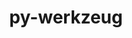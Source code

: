 ---
title: "py-werkzeug"
layout: cache
categories: [package, develop]
meta: {"compilers": ["apple-clang@=15.0.0", "gcc@=11.4.0", "gcc@=13.2.0"], "num_specs": 34, "num_specs_by_stack": {"e4s": 4, "e4s-neoverse_v1": 2, "ml-darwin-aarch64-mps": 4, "ml-linux-aarch64-cpu": 12, "ml-linux-aarch64-cuda": 12, "ml-linux-x86_64-cpu": 11, "ml-linux-x86_64-cuda": 10, "ml-linux-x86_64-rocm": 8, "root": 34}, "oss": ["ubuntu22.04", "ubuntu24.04", "ventura"], "platforms": ["darwin", "linux"], "stacks": ["e4s", "e4s-neoverse_v1", "ml-darwin-aarch64-mps", "ml-linux-aarch64-cpu", "ml-linux-aarch64-cuda", "ml-linux-x86_64-cpu", "ml-linux-x86_64-cuda", "ml-linux-x86_64-rocm", "root"], "targets": ["aarch64", "neoverse_v1", "x86_64_v3"], "versions": ["3.0.4", "3.1.3"]}
spec_details: [{"compiler": "apple-clang@=15.0.0", "hash": "o37f6hi3owi26n6wvl4xeu3ftaegn3rx", "os": "ventura", "platform": "darwin", "size": "-", "stacks": ["ml-darwin-aarch64-mps", "root"], "tarball": "https://binaries.spack.io/develop/build_cache/darwin-ventura-aarch64/apple-clang-15.0.0/py-werkzeug-3.0.4/darwin-ventura-aarch64-apple-clang-15.0.0-py-werkzeug-3.0.4-o37f6hi3owi26n6wvl4xeu3ftaegn3rx.spack", "target": "aarch64", "variants": ["build_system=python_pip"], "versions": ["3.0.4"]}, {"compiler": "apple-clang@=15.0.0", "hash": "2zinht7fxluw5a5i7kxkgseqwsdhmglf", "os": "ventura", "platform": "darwin", "size": "-", "stacks": ["ml-darwin-aarch64-mps", "root"], "tarball": "https://binaries.spack.io/develop/build_cache/darwin-ventura-aarch64/apple-clang-15.0.0/py-werkzeug-3.1.3/darwin-ventura-aarch64-apple-clang-15.0.0-py-werkzeug-3.1.3-2zinht7fxluw5a5i7kxkgseqwsdhmglf.spack", "target": "aarch64", "variants": ["build_system=python_pip"], "versions": ["3.1.3"]}, {"compiler": "apple-clang@=15.0.0", "hash": "zjkk76napiazhssqra7lpaxrydlekkqi", "os": "ventura", "platform": "darwin", "size": "-", "stacks": ["ml-darwin-aarch64-mps", "root"], "tarball": "https://binaries.spack.io/develop/build_cache/darwin-ventura-aarch64/apple-clang-15.0.0/py-werkzeug-3.1.3/darwin-ventura-aarch64-apple-clang-15.0.0-py-werkzeug-3.1.3-zjkk76napiazhssqra7lpaxrydlekkqi.spack", "target": "aarch64", "variants": ["build_system=python_pip"], "versions": ["3.1.3"]}, {"compiler": "apple-clang@=15.0.0", "hash": "ymnlxnvqcwdf6rs57ahzverypzga5p3f", "os": "ventura", "platform": "darwin", "size": "-", "stacks": ["ml-darwin-aarch64-mps", "root"], "tarball": "https://binaries.spack.io/develop/build_cache/darwin-ventura-aarch64/apple-clang-15.0.0/py-werkzeug-3.0.4/darwin-ventura-aarch64-apple-clang-15.0.0-py-werkzeug-3.0.4-ymnlxnvqcwdf6rs57ahzverypzga5p3f.spack", "target": "aarch64", "variants": ["build_system=python_pip"], "versions": ["3.0.4"]}, {"compiler": "gcc@=11.4.0", "hash": "vcls52vcu7lr3rx47stk7jrcgvx3nvzf", "os": "ubuntu22.04", "platform": "linux", "size": "-", "stacks": ["e4s-neoverse_v1", "root"], "tarball": "https://binaries.spack.io/develop/build_cache/linux-ubuntu22.04-neoverse_v1/gcc-11.4.0/py-werkzeug-3.1.3/linux-ubuntu22.04-neoverse_v1-gcc-11.4.0-py-werkzeug-3.1.3-vcls52vcu7lr3rx47stk7jrcgvx3nvzf.spack", "target": "neoverse_v1", "variants": ["build_system=python_pip"], "versions": ["3.1.3"]}, {"compiler": "gcc@=11.4.0", "hash": "ajb64uytgiq76ewai5gcgap7dexhkxvq", "os": "ubuntu22.04", "platform": "linux", "size": "-", "stacks": ["e4s-neoverse_v1", "root"], "tarball": "https://binaries.spack.io/develop/build_cache/linux-ubuntu22.04-neoverse_v1/gcc-11.4.0/py-werkzeug-3.1.3/linux-ubuntu22.04-neoverse_v1-gcc-11.4.0-py-werkzeug-3.1.3-ajb64uytgiq76ewai5gcgap7dexhkxvq.spack", "target": "neoverse_v1", "variants": ["build_system=python_pip"], "versions": ["3.1.3"]}, {"compiler": "gcc@=11.4.0", "hash": "qjbkjfciv6cl2djn2ktwbkwouwbij2b7", "os": "ubuntu22.04", "platform": "linux", "size": "-", "stacks": ["e4s", "root"], "tarball": "https://binaries.spack.io/develop/build_cache/linux-ubuntu22.04-x86_64_v3/gcc-11.4.0/py-werkzeug-3.1.3/linux-ubuntu22.04-x86_64_v3-gcc-11.4.0-py-werkzeug-3.1.3-qjbkjfciv6cl2djn2ktwbkwouwbij2b7.spack", "target": "x86_64_v3", "variants": ["build_system=python_pip"], "versions": ["3.1.3"]}, {"compiler": "gcc@=11.4.0", "hash": "2ptw6hj4devav2lkc5l3mjbxjrmdvofc", "os": "ubuntu22.04", "platform": "linux", "size": "-", "stacks": ["e4s", "root"], "tarball": "https://binaries.spack.io/develop/build_cache/linux-ubuntu22.04-x86_64_v3/gcc-11.4.0/py-werkzeug-3.1.3/linux-ubuntu22.04-x86_64_v3-gcc-11.4.0-py-werkzeug-3.1.3-2ptw6hj4devav2lkc5l3mjbxjrmdvofc.spack", "target": "x86_64_v3", "variants": ["build_system=python_pip"], "versions": ["3.1.3"]}, {"compiler": "gcc@=11.4.0", "hash": "xbplckcfuz34skhrhkzqp5pyf6a3k6qt", "os": "ubuntu22.04", "platform": "linux", "size": "-", "stacks": ["e4s", "root"], "tarball": "https://binaries.spack.io/develop/build_cache/linux-ubuntu22.04-x86_64_v3/gcc-11.4.0/py-werkzeug-3.1.3/linux-ubuntu22.04-x86_64_v3-gcc-11.4.0-py-werkzeug-3.1.3-xbplckcfuz34skhrhkzqp5pyf6a3k6qt.spack", "target": "x86_64_v3", "variants": ["build_system=python_pip"], "versions": ["3.1.3"]}, {"compiler": "gcc@=11.4.0", "hash": "lg4crbifvjvhktsynw4vnsg3lfwebxar", "os": "ubuntu22.04", "platform": "linux", "size": "-", "stacks": ["e4s", "root"], "tarball": "https://binaries.spack.io/develop/build_cache/linux-ubuntu22.04-x86_64_v3/gcc-11.4.0/py-werkzeug-3.1.3/linux-ubuntu22.04-x86_64_v3-gcc-11.4.0-py-werkzeug-3.1.3-lg4crbifvjvhktsynw4vnsg3lfwebxar.spack", "target": "x86_64_v3", "variants": ["build_system=python_pip"], "versions": ["3.1.3"]}, {"compiler": "gcc@=13.2.0", "hash": "m6sfxxlfgkxsfjwfe3mlxsmkekcnlkfj", "os": "ubuntu24.04", "platform": "linux", "size": "-", "stacks": ["ml-linux-aarch64-cpu", "ml-linux-aarch64-cuda", "root"], "tarball": "https://binaries.spack.io/develop/build_cache/linux-ubuntu24.04-aarch64/gcc-13.2.0/py-werkzeug-3.1.3/linux-ubuntu24.04-aarch64-gcc-13.2.0-py-werkzeug-3.1.3-m6sfxxlfgkxsfjwfe3mlxsmkekcnlkfj.spack", "target": "aarch64", "variants": ["build_system=python_pip"], "versions": ["3.1.3"]}, {"compiler": "gcc@=13.2.0", "hash": "xjf6qidowxwxy3jim3wlo6q7yttzr6bb", "os": "ubuntu24.04", "platform": "linux", "size": "-", "stacks": ["ml-linux-aarch64-cpu", "ml-linux-aarch64-cuda", "root"], "tarball": "https://binaries.spack.io/develop/build_cache/linux-ubuntu24.04-aarch64/gcc-13.2.0/py-werkzeug-3.1.3/linux-ubuntu24.04-aarch64-gcc-13.2.0-py-werkzeug-3.1.3-xjf6qidowxwxy3jim3wlo6q7yttzr6bb.spack", "target": "aarch64", "variants": ["build_system=python_pip"], "versions": ["3.1.3"]}, {"compiler": "gcc@=13.2.0", "hash": "mzlek6v6kj6mllzcs3q2cxvxbsx5di25", "os": "ubuntu24.04", "platform": "linux", "size": "-", "stacks": ["ml-linux-aarch64-cpu", "ml-linux-aarch64-cuda", "root"], "tarball": "https://binaries.spack.io/develop/build_cache/linux-ubuntu24.04-aarch64/gcc-13.2.0/py-werkzeug-3.1.3/linux-ubuntu24.04-aarch64-gcc-13.2.0-py-werkzeug-3.1.3-mzlek6v6kj6mllzcs3q2cxvxbsx5di25.spack", "target": "aarch64", "variants": ["build_system=python_pip"], "versions": ["3.1.3"]}, {"compiler": "gcc@=13.2.0", "hash": "olx6m2i7aqlkv3fdj5fwfjtfsvytleho", "os": "ubuntu24.04", "platform": "linux", "size": "-", "stacks": ["ml-linux-aarch64-cpu", "ml-linux-aarch64-cuda", "root"], "tarball": "https://binaries.spack.io/develop/build_cache/linux-ubuntu24.04-aarch64/gcc-13.2.0/py-werkzeug-3.1.3/linux-ubuntu24.04-aarch64-gcc-13.2.0-py-werkzeug-3.1.3-olx6m2i7aqlkv3fdj5fwfjtfsvytleho.spack", "target": "aarch64", "variants": ["build_system=python_pip"], "versions": ["3.1.3"]}, {"compiler": "gcc@=13.2.0", "hash": "7onf7qp26ekld2aordgniyl6jkzkfaav", "os": "ubuntu24.04", "platform": "linux", "size": "-", "stacks": ["ml-linux-aarch64-cpu", "ml-linux-aarch64-cuda", "root"], "tarball": "https://binaries.spack.io/develop/build_cache/linux-ubuntu24.04-aarch64/gcc-13.2.0/py-werkzeug-3.1.3/linux-ubuntu24.04-aarch64-gcc-13.2.0-py-werkzeug-3.1.3-7onf7qp26ekld2aordgniyl6jkzkfaav.spack", "target": "aarch64", "variants": ["build_system=python_pip"], "versions": ["3.1.3"]}, {"compiler": "gcc@=13.2.0", "hash": "6niq4tgofoyuhpbyqgs4ef3tvgzm4wdm", "os": "ubuntu24.04", "platform": "linux", "size": "-", "stacks": ["ml-linux-aarch64-cpu", "ml-linux-aarch64-cuda", "root"], "tarball": "https://binaries.spack.io/develop/build_cache/linux-ubuntu24.04-aarch64/gcc-13.2.0/py-werkzeug-3.1.3/linux-ubuntu24.04-aarch64-gcc-13.2.0-py-werkzeug-3.1.3-6niq4tgofoyuhpbyqgs4ef3tvgzm4wdm.spack", "target": "aarch64", "variants": ["build_system=python_pip"], "versions": ["3.1.3"]}, {"compiler": "gcc@=13.2.0", "hash": "p5n5cmtd3lnb75lr2i3pwxr54ficnmdf", "os": "ubuntu24.04", "platform": "linux", "size": "-", "stacks": ["ml-linux-aarch64-cpu", "ml-linux-aarch64-cuda", "root"], "tarball": "https://binaries.spack.io/develop/build_cache/linux-ubuntu24.04-aarch64/gcc-13.2.0/py-werkzeug-3.1.3/linux-ubuntu24.04-aarch64-gcc-13.2.0-py-werkzeug-3.1.3-p5n5cmtd3lnb75lr2i3pwxr54ficnmdf.spack", "target": "aarch64", "variants": ["build_system=python_pip"], "versions": ["3.1.3"]}, {"compiler": "gcc@=13.2.0", "hash": "lez6657zii53onsf6z4265r4dsyhtwyd", "os": "ubuntu24.04", "platform": "linux", "size": "-", "stacks": ["ml-linux-aarch64-cpu", "ml-linux-aarch64-cuda", "root"], "tarball": "https://binaries.spack.io/develop/build_cache/linux-ubuntu24.04-aarch64/gcc-13.2.0/py-werkzeug-3.1.3/linux-ubuntu24.04-aarch64-gcc-13.2.0-py-werkzeug-3.1.3-lez6657zii53onsf6z4265r4dsyhtwyd.spack", "target": "aarch64", "variants": ["build_system=python_pip"], "versions": ["3.1.3"]}, {"compiler": "gcc@=13.2.0", "hash": "mo3vz7l5ctpbw7l67lwu5d5wp52bpe5y", "os": "ubuntu24.04", "platform": "linux", "size": "-", "stacks": ["ml-linux-aarch64-cpu", "ml-linux-aarch64-cuda", "root"], "tarball": "https://binaries.spack.io/develop/build_cache/linux-ubuntu24.04-aarch64/gcc-13.2.0/py-werkzeug-3.1.3/linux-ubuntu24.04-aarch64-gcc-13.2.0-py-werkzeug-3.1.3-mo3vz7l5ctpbw7l67lwu5d5wp52bpe5y.spack", "target": "aarch64", "variants": ["build_system=python_pip"], "versions": ["3.1.3"]}, {"compiler": "gcc@=13.2.0", "hash": "f2qcobbr6p5plquw45mhqzbzsyasy6i3", "os": "ubuntu24.04", "platform": "linux", "size": "-", "stacks": ["ml-linux-aarch64-cpu", "ml-linux-aarch64-cuda", "root"], "tarball": "https://binaries.spack.io/develop/build_cache/linux-ubuntu24.04-aarch64/gcc-13.2.0/py-werkzeug-3.1.3/linux-ubuntu24.04-aarch64-gcc-13.2.0-py-werkzeug-3.1.3-f2qcobbr6p5plquw45mhqzbzsyasy6i3.spack", "target": "aarch64", "variants": ["build_system=python_pip"], "versions": ["3.1.3"]}, {"compiler": "gcc@=13.2.0", "hash": "5ebdcyhnyoahtyhxqizuslxl35cnjetd", "os": "ubuntu24.04", "platform": "linux", "size": "-", "stacks": ["ml-linux-aarch64-cpu", "ml-linux-aarch64-cuda", "root"], "tarball": "https://binaries.spack.io/develop/build_cache/linux-ubuntu24.04-aarch64/gcc-13.2.0/py-werkzeug-3.1.3/linux-ubuntu24.04-aarch64-gcc-13.2.0-py-werkzeug-3.1.3-5ebdcyhnyoahtyhxqizuslxl35cnjetd.spack", "target": "aarch64", "variants": ["build_system=python_pip"], "versions": ["3.1.3"]}, {"compiler": "gcc@=13.2.0", "hash": "fwn4ee65urnnxkwsrx24muo3ladcbr3l", "os": "ubuntu24.04", "platform": "linux", "size": "-", "stacks": ["ml-linux-aarch64-cpu", "ml-linux-aarch64-cuda", "root"], "tarball": "https://binaries.spack.io/develop/build_cache/linux-ubuntu24.04-aarch64/gcc-13.2.0/py-werkzeug-3.1.3/linux-ubuntu24.04-aarch64-gcc-13.2.0-py-werkzeug-3.1.3-fwn4ee65urnnxkwsrx24muo3ladcbr3l.spack", "target": "aarch64", "variants": ["build_system=python_pip"], "versions": ["3.1.3"]}, {"compiler": "gcc@=13.2.0", "hash": "diw5bzufnjivfzisyka5iet4kmfgrpzf", "os": "ubuntu24.04", "platform": "linux", "size": "-", "stacks": ["ml-linux-x86_64-cpu", "ml-linux-x86_64-cuda", "ml-linux-x86_64-rocm", "root"], "tarball": "https://binaries.spack.io/develop/build_cache/linux-ubuntu24.04-x86_64_v3/gcc-13.2.0/py-werkzeug-3.1.3/linux-ubuntu24.04-x86_64_v3-gcc-13.2.0-py-werkzeug-3.1.3-diw5bzufnjivfzisyka5iet4kmfgrpzf.spack", "target": "x86_64_v3", "variants": ["build_system=python_pip"], "versions": ["3.1.3"]}, {"compiler": "gcc@=13.2.0", "hash": "uewk7u7db7nnakoq4riffdmlv6qmzbsw", "os": "ubuntu24.04", "platform": "linux", "size": "-", "stacks": ["ml-linux-x86_64-cpu", "ml-linux-x86_64-cuda", "ml-linux-x86_64-rocm", "root"], "tarball": "https://binaries.spack.io/develop/build_cache/linux-ubuntu24.04-x86_64_v3/gcc-13.2.0/py-werkzeug-3.1.3/linux-ubuntu24.04-x86_64_v3-gcc-13.2.0-py-werkzeug-3.1.3-uewk7u7db7nnakoq4riffdmlv6qmzbsw.spack", "target": "x86_64_v3", "variants": ["build_system=python_pip"], "versions": ["3.1.3"]}, {"compiler": "gcc@=13.2.0", "hash": "ljsa2i7tfwseax3ov5wxngcqdyfgswi5", "os": "ubuntu24.04", "platform": "linux", "size": "-", "stacks": ["ml-linux-x86_64-cpu", "ml-linux-x86_64-cuda", "ml-linux-x86_64-rocm", "root"], "tarball": "https://binaries.spack.io/develop/build_cache/linux-ubuntu24.04-x86_64_v3/gcc-13.2.0/py-werkzeug-3.1.3/linux-ubuntu24.04-x86_64_v3-gcc-13.2.0-py-werkzeug-3.1.3-ljsa2i7tfwseax3ov5wxngcqdyfgswi5.spack", "target": "x86_64_v3", "variants": ["build_system=python_pip"], "versions": ["3.1.3"]}, {"compiler": "gcc@=13.2.0", "hash": "tozmfqj22mbtglgn4ginlp2fdec7pyma", "os": "ubuntu24.04", "platform": "linux", "size": "-", "stacks": ["ml-linux-x86_64-cpu", "ml-linux-x86_64-cuda", "ml-linux-x86_64-rocm", "root"], "tarball": "https://binaries.spack.io/develop/build_cache/linux-ubuntu24.04-x86_64_v3/gcc-13.2.0/py-werkzeug-3.1.3/linux-ubuntu24.04-x86_64_v3-gcc-13.2.0-py-werkzeug-3.1.3-tozmfqj22mbtglgn4ginlp2fdec7pyma.spack", "target": "x86_64_v3", "variants": ["build_system=python_pip"], "versions": ["3.1.3"]}, {"compiler": "gcc@=13.2.0", "hash": "g7qcjl5gh5z6m4ora6ue7w5nnub46hcp", "os": "ubuntu24.04", "platform": "linux", "size": "-", "stacks": ["ml-linux-x86_64-cpu", "root"], "tarball": "https://binaries.spack.io/develop/build_cache/linux-ubuntu24.04-x86_64_v3/gcc-13.2.0/py-werkzeug-3.1.3/linux-ubuntu24.04-x86_64_v3-gcc-13.2.0-py-werkzeug-3.1.3-g7qcjl5gh5z6m4ora6ue7w5nnub46hcp.spack", "target": "x86_64_v3", "variants": ["build_system=python_pip"], "versions": ["3.1.3"]}, {"compiler": "gcc@=13.2.0", "hash": "jx2fvth57q74qnhn5fwshncrqjwkvbpb", "os": "ubuntu24.04", "platform": "linux", "size": "-", "stacks": ["ml-linux-x86_64-cpu", "ml-linux-x86_64-cuda", "root"], "tarball": "https://binaries.spack.io/develop/build_cache/linux-ubuntu24.04-x86_64_v3/gcc-13.2.0/py-werkzeug-3.1.3/linux-ubuntu24.04-x86_64_v3-gcc-13.2.0-py-werkzeug-3.1.3-jx2fvth57q74qnhn5fwshncrqjwkvbpb.spack", "target": "x86_64_v3", "variants": ["build_system=python_pip"], "versions": ["3.1.3"]}, {"compiler": "gcc@=13.2.0", "hash": "qvysyzutsvot7prfhd3glpgk42yyp6px", "os": "ubuntu24.04", "platform": "linux", "size": "-", "stacks": ["ml-linux-x86_64-cpu", "ml-linux-x86_64-cuda", "root"], "tarball": "https://binaries.spack.io/develop/build_cache/linux-ubuntu24.04-x86_64_v3/gcc-13.2.0/py-werkzeug-3.1.3/linux-ubuntu24.04-x86_64_v3-gcc-13.2.0-py-werkzeug-3.1.3-qvysyzutsvot7prfhd3glpgk42yyp6px.spack", "target": "x86_64_v3", "variants": ["build_system=python_pip"], "versions": ["3.1.3"]}, {"compiler": "gcc@=13.2.0", "hash": "lxb7ugusvpig6mumyo43bffzqj2tt5hj", "os": "ubuntu24.04", "platform": "linux", "size": "-", "stacks": ["ml-linux-x86_64-cpu", "ml-linux-x86_64-cuda", "root"], "tarball": "https://binaries.spack.io/develop/build_cache/linux-ubuntu24.04-x86_64_v3/gcc-13.2.0/py-werkzeug-3.1.3/linux-ubuntu24.04-x86_64_v3-gcc-13.2.0-py-werkzeug-3.1.3-lxb7ugusvpig6mumyo43bffzqj2tt5hj.spack", "target": "x86_64_v3", "variants": ["build_system=python_pip"], "versions": ["3.1.3"]}, {"compiler": "gcc@=13.2.0", "hash": "h43go2iuuefcadvusvlalrgg4eab5qq2", "os": "ubuntu24.04", "platform": "linux", "size": "-", "stacks": ["ml-linux-x86_64-rocm", "root"], "tarball": "https://binaries.spack.io/develop/build_cache/linux-ubuntu24.04-x86_64_v3/gcc-13.2.0/py-werkzeug-3.1.3/linux-ubuntu24.04-x86_64_v3-gcc-13.2.0-py-werkzeug-3.1.3-h43go2iuuefcadvusvlalrgg4eab5qq2.spack", "target": "x86_64_v3", "variants": ["build_system=python_pip"], "versions": ["3.1.3"]}, {"compiler": "gcc@=13.2.0", "hash": "estiyjpmzccd43ldgcwexzxctqwi7bqh", "os": "ubuntu24.04", "platform": "linux", "size": "-", "stacks": ["ml-linux-x86_64-cpu", "ml-linux-x86_64-cuda", "ml-linux-x86_64-rocm", "root"], "tarball": "https://binaries.spack.io/develop/build_cache/linux-ubuntu24.04-x86_64_v3/gcc-13.2.0/py-werkzeug-3.1.3/linux-ubuntu24.04-x86_64_v3-gcc-13.2.0-py-werkzeug-3.1.3-estiyjpmzccd43ldgcwexzxctqwi7bqh.spack", "target": "x86_64_v3", "variants": ["build_system=python_pip"], "versions": ["3.1.3"]}, {"compiler": "gcc@=13.2.0", "hash": "y3tnvjgyqsqwkdrnnhge5sbtd7z6vqm4", "os": "ubuntu24.04", "platform": "linux", "size": "-", "stacks": ["ml-linux-x86_64-cpu", "ml-linux-x86_64-cuda", "ml-linux-x86_64-rocm", "root"], "tarball": "https://binaries.spack.io/develop/build_cache/linux-ubuntu24.04-x86_64_v3/gcc-13.2.0/py-werkzeug-3.1.3/linux-ubuntu24.04-x86_64_v3-gcc-13.2.0-py-werkzeug-3.1.3-y3tnvjgyqsqwkdrnnhge5sbtd7z6vqm4.spack", "target": "x86_64_v3", "variants": ["build_system=python_pip"], "versions": ["3.1.3"]}, {"compiler": "gcc@=13.2.0", "hash": "vyxj7ofhux2t4u3urfnfoc43wd3y6gze", "os": "ubuntu24.04", "platform": "linux", "size": "-", "stacks": ["ml-linux-x86_64-cpu", "ml-linux-x86_64-cuda", "ml-linux-x86_64-rocm", "root"], "tarball": "https://binaries.spack.io/develop/build_cache/linux-ubuntu24.04-x86_64_v3/gcc-13.2.0/py-werkzeug-3.1.3/linux-ubuntu24.04-x86_64_v3-gcc-13.2.0-py-werkzeug-3.1.3-vyxj7ofhux2t4u3urfnfoc43wd3y6gze.spack", "target": "x86_64_v3", "variants": ["build_system=python_pip"], "versions": ["3.1.3"]}]
---